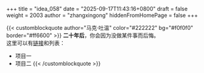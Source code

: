 +++
title = "idea_058"
date = "2025-09-17T11:43:16+0800"
draft = false
weight = 2003
author = "zhangxingong"
hiddenFromHomePage = false
+++

{{< customblockquote author="马克·吐温" color="#222222" bg="#f0f0f0" border="#ff6600" >}}
**二十年后**，你会因为没做某件事而后悔。  
这里可以有[链接](https://example.com)和列表：

- 项目一
- 项目二
{{< /customblockquote >}}
